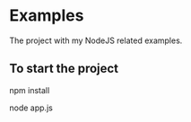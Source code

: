 # Examples

The project with my NodeJS related examples.

## To start the project

npm install

node app.js
